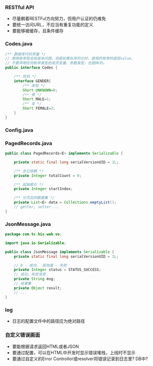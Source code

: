 ### RESTful API
* 尽量朝着RESTFul方向努力，但用户认证的仍难免
* 要统一访问URL，不应当有重复功能的定义
* 要能够被缓存，且条件缓存

### Codes.java
```java
/** 数据库代码常量 */
// 使用枚举型会有版本问题，但是如果在序列化时，使用的枚举的底层value，
// 不要声明任何枚举类型的成员变量、参数类型，也是OK的。
public interface Codes {

    /** 性别 */
    interface GENDER{
        /** 未知 */
        Short UNKNOWN=0;
        /** 男 */
        Short MALE=1;
        /** 女 */
        Short FEMALE=2;
    }
}
```

### Config.java


### PagedRecords.java
```java
public class PagedRecords<E> implements Serializable {

    private static final long serialVersionUID = 1L;

    /** 总记录数 */
    private Integer totalCount = 0;

    /** 起始索引 */
    private Integer startIndex;

    /** 分页后的数据集 */
    private List<E> data = Collections.emptyList();
    // getter, setter ...
}

```


### JsonMessage.java
```java
package com.tc.his.web.vo;

import java.io.Serializable;

public class JsonMessage implements Serializable {
    private static final long serialVersionUID = 1L;

    // 0 - 成功， 其他值 - 失败
    private Integer status = STATUS_SUCCESS;
    // 成功、失败消息
    private String msg;
    // 结果集
    private Object result;
    // ...
}

```
### log
* 日志的配置文件中的路径应为绝对路径

### 自定义错误画面
* 要能根据请求返回HTML或者JSON
* 要通过配置，可以在HTML中开发时显示错误堆栈，上线时不显示
* 要通过自定义的Error Controllor或resolver将错误记录到日志里? DB中?